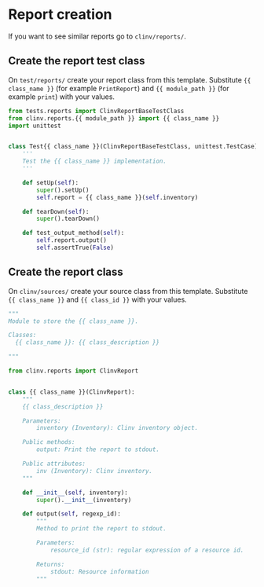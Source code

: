 # Report creation

If you want to see similar reports go to `clinv/reports/`.

## Create the report test class

On `test/reports/` create your report class from this template. Substitute
`{{ class_name }}` (for example `PrintReport`) and `{{ module_path }}` (for
example `print`) with your values.

```python
from tests.reports import ClinvReportBaseTestClass
from clinv.reports.{{ module_path }} import {{ class_name }}
import unittest


class Test{{ class_name }}(ClinvReportBaseTestClass, unittest.TestCase):
    '''
    Test the {{ class_name }} implementation.
    '''

    def setUp(self):
        super().setUp()
        self.report = {{ class_name }}(self.inventory)

    def tearDown(self):
        super().tearDown()

    def test_output_method(self):
        self.report.output()
        self.assertTrue(False)
```

## Create the report class

On `clinv/sources/` create your source class from this template. Substitute
`{{ class_name }}` and `{{ class_id }}` with your values.

```python
"""
Module to store the {{ class_name }}.

Classes:
  {{ class_name }}: {{ class_description }}

"""

from clinv.reports import ClinvReport


class {{ class_name }}(ClinvReport):
    """
    {{ class_description }}

    Parameters:
        inventory (Inventory): Clinv inventory object.

    Public methods:
        output: Print the report to stdout.

    Public attributes:
        inv (Inventory): Clinv inventory.
    """

    def __init__(self, inventory):
        super().__init__(inventory)

    def output(self, regexp_id):
        """
        Method to print the report to stdout.

        Parameters:
            resource_id (str): regular expression of a resource id.

        Returns:
            stdout: Resource information
        """
```
